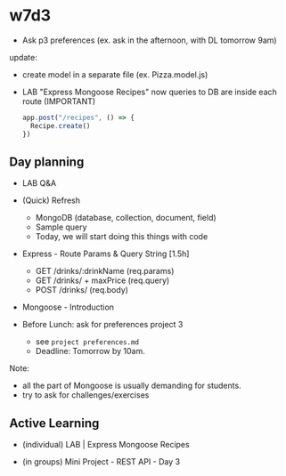 

# w7d3


- Ask p3 preferences (ex. ask in the afternoon, with DL tomorrow 9am)


update:
- create model in a separate file (ex. Pizza.model.js)
- LAB "Express Mongoose Recipes" now queries to DB are inside each route (IMPORTANT)

  ```js
  app.post("/recipes", () => {
    Recipe.create()
  })
  ```

<!-- 

  IMPORTANT: 
  - follow this patterns during demo (queries inside routes)
  - also, don't forget to explain req.body
  
-->




## Day planning



<!--


Demo: continue on ironRestaurant / create new app as in students portal ?
- if we follow students portal (books)
  - it's easier for them the "research" part
  - it also helps if we do a quick refresh on relationships w7d4
- if I use restaurant, it's an additional example BUT the code from w7d1 is res.send and res.sendFile



Notes: 
- create a separate file to practice mongoose methods ("mongoose-playground.js")
- use just res.json + test with Postman
- contents in the students portal for req.params and req.query are completely new (no DB yet)
  - form: instead of form, use Postman ??


- DATA MODELS: the part of data models can also be explained based on this project, eg:
  - Product model & Reviews as nested document
  - Product model & Seller model

-->


- LAB Q&A 

- (Quick) Refresh
  - MongoDB (database, collection, document, field)
  - Sample query
  - Today, we will start doing this things with code

- Express - Route Params & Query String [1.5h]
  - GET /drinks/:drinkName (req.params)
  - GET /drinks/ + maxPrice (req.query)
  - POST /drinks/ (req.body)

- Mongoose - Introduction

- Before Lunch: ask for preferences project 3
  - see `project preferences.md`
  - Deadline: Tomorrow by 10am.



Note: 
- all the part of Mongoose is usually demanding for students.
- try to ask for challenges/exercises 



## Active Learning

- (individual) LAB | Express Mongoose Recipes
  
- (in groups) Mini Project - REST API - Day 3


